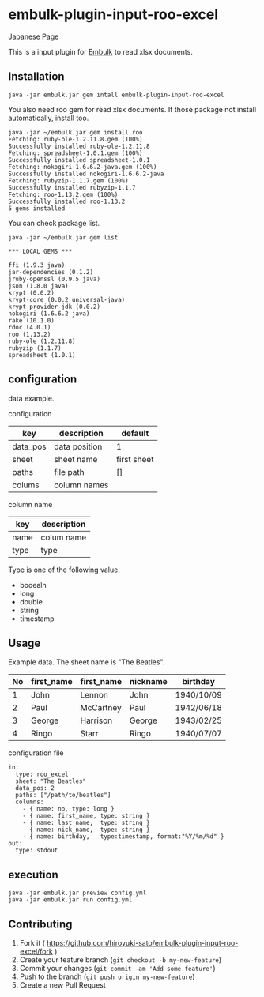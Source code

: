 # embulk-plugin-input-roo-excel

[Japanese Page](README.ja.md)

This is a input plugin for [Embulk](https://github.com/embulk/embulk) to read xlsx documents.

## Installation

```
java -jar embulk.jar gem intall embulk-plugin-input-roo-excel
```

You also need roo gem for read xlsx documents. If those package not install automatically, install too.

```
java -jar ~/embulk.jar gem install roo
Fetching: ruby-ole-1.2.11.8.gem (100%)
Successfully installed ruby-ole-1.2.11.8
Fetching: spreadsheet-1.0.1.gem (100%)
Successfully installed spreadsheet-1.0.1
Fetching: nokogiri-1.6.6.2-java.gem (100%)
Successfully installed nokogiri-1.6.6.2-java
Fetching: rubyzip-1.1.7.gem (100%)
Successfully installed rubyzip-1.1.7
Fetching: roo-1.13.2.gem (100%)
Successfully installed roo-1.13.2
5 gems installed
```

You can check package list.

```
java -jar ~/embulk.jar gem list

*** LOCAL GEMS ***

ffi (1.9.3 java)
jar-dependencies (0.1.2)
jruby-openssl (0.9.5 java)
json (1.8.0 java)
krypt (0.0.2)
krypt-core (0.0.2 universal-java)
krypt-provider-jdk (0.0.2)
nokogiri (1.6.6.2 java)
rake (10.1.0)
rdoc (4.0.1)
roo (1.13.2)
ruby-ole (1.2.11.8)
rubyzip (1.1.7)
spreadsheet (1.0.1)
```

## configuration

data example.

configuration

| key      | description   | default     |
|----------|---------------|-------------|
| data_pos | data position | 1           |
| sheet    | sheet name    | first sheet |
| paths    | file path     | []          |
| colums   | column names  |             |

column name

| key    | description |
|--------|-------------|
| name   | colum name  |
| type   | type        |

Type is one of the following value.

* booealn
* long
* double
* string
* timestamp

## Usage

Example data. The sheet name is "The Beatles".

| No | first_name  | first_name | nickname | birthday   |
|----|-------------|------------|----------|------------|
| 1  | John        | Lennon     | John    | 1940/10/09 |
| 2  | Paul        | McCartney  | Paul     | 1942/06/18 |
| 3  | George      | Harrison   | George   | 1943/02/25 |
| 4  | Ringo       | Starr      | Ringo    | 1940/07/07 |

configuration file

```
in:
  type: roo_excel
  sheet: "The Beatles"
  data_pos: 2
  paths: ["/path/to/beatles"]
  columns:
    - { name: no, type: long }
    - { name: first_name, type: string }
    - { name: last_name,  type: string }
    - { name: nick_name,  type: string }
    - { name: birthday,   type:timestamp, format:"%Y/%m/%d" }
out:
  type: stdout
```

## execution

```
java -jar embulk.jar preview config.yml
java -jar embulk.jar run config.yml
```

## Contributing

1. Fork it ( https://github.com/hiroyuki-sato/embulk-plugin-input-roo-excel/fork )
2. Create your feature branch (`git checkout -b my-new-feature`)
3. Commit your changes (`git commit -am 'Add some feature'`)
4. Push to the branch (`git push origin my-new-feature`)
5. Create a new Pull Request
